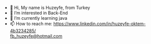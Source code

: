 - 👋 Hi, My name is Huzeyfe, from Turkey
- 👀 I’m interested in Back-End 
- 🌱 I’m currently learning java
- 📫 How to reach me:
https://www.linkedin.com/in/huzeyfe-oktem-4b3234285/<br>
fb_huzeyfe@hotmail.com

